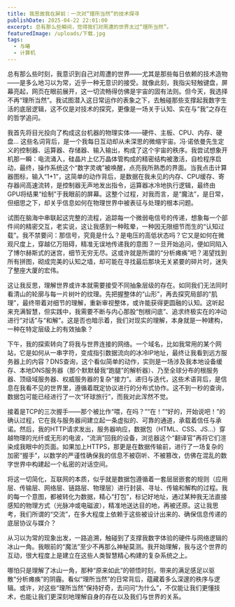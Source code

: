 ```yaml
---
title: 我思故我在屏前：一次对“理所当然”的技术探寻
publishDate: 2025-04-22 22:01:00
excerpt: 总有那么些瞬间，觉得我们对周遭的世界太过“理所当然”。
featuredImage: /uploads/下载.jpg
tags:
  - 与曦
  - 计算机
---
```

总有那么些时刻，我意识到自己对周遭的世界——尤其是那些每日依赖的技术造物——是多么地习以为常，近乎一种无意识的接受。就像此刻，我指尖轻触键盘，屏幕亮起，网页在眼前展开，这一切流畅得仿佛是宇宙的固有法则。但今天，我选择不再“理所当然”。我试图潜入这日常运作的表象之下，去触碰那些支撑起我数字生活的底层逻辑，这不仅是对技术的探究，更像是一场关于认知、实在与“我”之存在的哲学追问。

我首先将目光投向了构成这台机器的物理实体——硬件、主板、CPU、内存、硬盘... 这些名词背后，是一个我每日互动却从未深思的微缩宇宙。冯·诺依曼先生定义的控制器、运算器、存储器、输入输出，构成了这个宇宙的秩序。我尝试想象开机那一瞬：电流涌入，硅晶片上亿万晶体管构成的精密结构被激活，自检程序启动，最终，操作系统这个“数字灵魂”被唤醒，点亮我所熟悉的界面。当我点击计算器图标，输入“1+1”，这简单的动作背后，是数据在我未见的内存、CPU缓存、寄存器间高速流转，是控制器无声地发出指令，运算器冰冷地执行逻辑，最终由GPU将结果“绘制”于我眼前的屏幕。这整个过程，对我而言，是“魔法”，是日常，但细思之下，却关乎信息如何在物理世界中被表征与处理的根本问题。

试图在脑海中串联起这完整的流程，追踪每一个微弱电信号的传递，想象每一个部件间的精密交互，老实说，这让我感到一种眩晕，一种因无限细节而生的“认知过载”。我不禁要问：那信号，究竟是什么？是电压的高低状态吗？它又是如何在微观尺度上，穿越亿万阻碍，精准无误地传递我的意图？一旦开始追问，便如同陷入了博尔赫斯式的迷宫，细节无穷无尽。这或许就是所谓的“分析瘫痪”吧？渴望找到所有拼图，砌成完美的认知之墙，却可能在寻找最后那块无关紧要的碎片时，迷失了整座大厦的宏伟。

这让我反思，理解世界或许本就需要接受不同抽象层级的存在。如同我们无法同时看清山的轮廓与每一片树叶的纹理。先把握整体的“山形”，再去探究局部的“肌理”，最终带着对细节的理解，重新审视整体，或许能获得更圆融的认知。这听起来充满智慧，但实践中，我需要不断与内心那股“刨根问底”、追求终极实在的冲动进行“对话”与“和解”。这是否也暗示着，我们对现实的理解，本身就是一种建构，一种在特定层级上的有效抽象？

下午，我的探索转向了将我与世界连接的网络。一个域名，比如我常用的某个网站，它是如何从一串字符，变成指引数据流向的冰冷IP地址，最终让我看到远方服务器上的内容？DNS查询，这个看似简单的动作，实则是一场涉及我本地设备缓存、本地DNS服务器（那个默默替我“跑腿”的解析器）、乃至全球分布的根服务器、顶级域服务器、权威服务器的复杂“接力”。递归与迭代，这些术语背后，是信息在我看不见的世界里，遵循着既定协议进行的分布式协作。这不到一秒的查询，数据包可能已经进行了一次“环球旅行”，而我对此浑然不觉。

接着是TCP的三次握手——那个被比作“喂，在吗？”“在！”“好的，开始说吧！”的确认过程，它在我与服务器间建立起一条虚拟的、可靠的通道，承载着信任与承诺。然后，我的HTTP请求发出，服务器响应，数据包（HTML、CSS、JS...）穿越物理的光纤或无形的电波，“流淌”回我的设备，浏览器这个“翻译官”再将它们渲染成我眼中的页面。如果加上HTTPS，那更是在数据传输前，进行了一场复杂的加密“握手”，以数学的严谨性确保我的信息不被窃听、不被篡改，仿佛在混乱的数字世界中构建起一个私密的对话空间。

将这一切简化，互联网的本质，似乎就是数据包遵循着一套层层嵌套的规则（应用层、传输层、网络层、链路层、物理层）进行封装、寻址、传输和解构的过程。我的每一个意图，都被转化为数据，精心“打包”，标记好地址，通过某种我无法直接感知的物理方式（光脉冲或电磁波），精准地送达目的地，再被还原。这让我思考，我们所谓的“交流”，在多大程度上依赖于这些被设计出来的、确保信息传递的底层协议与媒介？

从习以为常的现象出发，一路追溯，触碰到了支撑我数字体验的硬件与网络逻辑的冰山一角。我眼前的“魔法”至少不再那么神秘莫测。我开始理解，我与这个世界的互动，很大程度上是建立在这些人类智慧精心构建的复杂系统之上。

哪怕只是理解了冰山一角，那种“原来如此”的顿悟时刻，带来的满足感足以驱散“分析瘫痪”的阴霾。看似“理所当然”的日常背后，蕴藏着多么深邃的秩序与逻辑。或许，对这些“理所当然”保持好奇，去问问“为什么”，不仅能让我们更懂技术，也能让我们更深刻地理解自身的存在以及我们与世界的关系。
